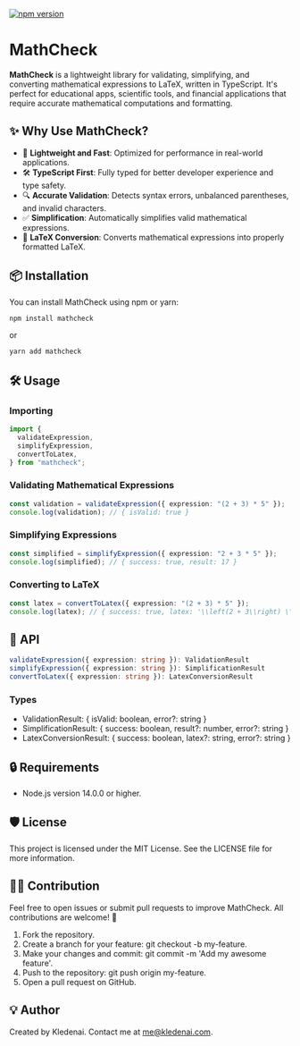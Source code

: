 [![npm version](https://img.shields.io/npm/v/mathcheck)](https://www.npmjs.com/package/mathcheck)

# MathCheck

**MathCheck** is a lightweight library for validating, simplifying, and converting mathematical expressions to LaTeX, written in TypeScript. It's perfect for educational apps, scientific tools, and financial applications that require accurate mathematical computations and formatting.

## ✨ Why Use MathCheck?

- 🚀 **Lightweight and Fast**: Optimized for performance in real-world applications.
- 🛠️ **TypeScript First**: Fully typed for better developer experience and type safety.
- 🔍 **Accurate Validation**: Detects syntax errors, unbalanced parentheses, and invalid characters.
- ✅ **Simplification**: Automatically simplifies valid mathematical expressions.
- 📄 **LaTeX Conversion**: Converts mathematical expressions into properly formatted LaTeX.

## 📦 Installation

You can install MathCheck using npm or yarn:

```bash
npm install mathcheck
```

or

```bash
yarn add mathcheck
```

## 🛠️ Usage

### Importing

```typescript
import {
  validateExpression,
  simplifyExpression,
  convertToLatex,
} from "mathcheck";
```

### Validating Mathematical Expressions

```typescript
const validation = validateExpression({ expression: "(2 + 3) * 5" });
console.log(validation); // { isValid: true }
```

### Simplifying Expressions

```typescript
const simplified = simplifyExpression({ expression: "2 + 3 * 5" });
console.log(simplified); // { success: true, result: 17 }
```

### Converting to LaTeX

```typescript
const latex = convertToLatex({ expression: "(2 + 3) * 5" });
console.log(latex); // { success: true, latex: '\\left(2 + 3\\right) \\cdot 5' }
```

## 📜 API

```typescript
validateExpression({ expression: string }): ValidationResult
simplifyExpression({ expression: string }): SimplificationResult
convertToLatex({ expression: string }): LatexConversionResult
```

### Types

- ValidationResult: { isValid: boolean, error?: string }
- SimplificationResult: { success: boolean, result?: number, error?: string }
- LatexConversionResult: { success: boolean, latex?: string, error?: string }

## 🔒 Requirements

- Node.js version 14.0.0 or higher.

## 🛡️ License

This project is licensed under the MIT License. See the LICENSE file for more information.

## 👨‍💻 Contribution

Feel free to open issues or submit pull requests to improve MathCheck. All contributions are welcome! 🌟

1. Fork the repository.
2. Create a branch for your feature: git checkout -b my-feature.
3. Make your changes and commit: git commit -m 'Add my awesome feature'.
4. Push to the repository: git push origin my-feature.
5. Open a pull request on GitHub.

## 💡 Author

Created by Kledenai. Contact me at me@kledenai.com.
